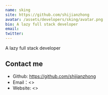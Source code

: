 ```yaml
---
name: sking
site: https://github.com/shijianzhong
avatar: /assets/developers/sking/avatar.png
bio: A lazy full stack developer
email: 
twitter: 
---
```


A lazy full stack developer

## Contact me

- Github: <https://github.com/shijianzhong>
- Email：<>
- Website: <>
